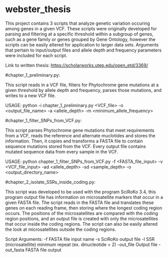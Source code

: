 # webster_thesis
This project contains 3 scripts that analyze genetic variation occuring among genes in a given VCF. These scripts were originally developed for parsing and filtering at a specific threshold within a subgroup of genes, such as a gene family or genes grouped by Gene Ontology, however the scripts can be easily altered for application to larger data sets. Arguments that pertain to input/output files and allele depth and frequency parameters were included for each script.

Link to written thesis:
https://scholarworks.utep.edu/open_etd/3369/

#chapter_1_preliminary.py:

This script reads in a VCF file, filters for Phytochrome gene mutations at a given threshold by allele depth and frequency, parses those mutations, and writes to a new VCF file.

USAGE: python -i chapter_1_preliminary.py <VCF_file> -o <output_file_name> -a <allele_depth> -m <minimum_allele_frequency>

#chapter_1_filter_SNPs_from_VCF.py:

This script parses Phytochrome gene mutations that meet requirements from a VCF, reads the reference and alternate muclotides and stores the information. Then, it copies and transforms a FASTA file to contain sequence mutations stored from the VCF. Every output file contains mutated sequence data from every sample in the VCF.

USAGE: python chapter_1_filter_SNPs_from_VCF.py -f <FASTA_file_input> -v <VCF_file_input> -ad <allele_depth> -sd <sample_depth> -o <output_directory_name>

#chapter_2_isolate_SSRs_inside_coding.py:

This script was developed to be used with the program SciRoKo 3.4, this program output file has information on microsatellite markers that occur in a given FASTA file. The script reads in the FASTA file and translates these genes on each reading frame, then storing where the longest coding region occurs. The positions of the microsatellites are compared with the coding region positions, and an output file is created with only the microsatellites that occur inside the coding regions. The script can also be easily altered the look at microsatellites outside the coding regions.

Script Arguments: -f FASTA file input name -s SciRoKo output file -l SSR (microsatellite) minimum repeat (ex. dinucleotide = 2) -out_file Output file -out_fasta FASTA file output
